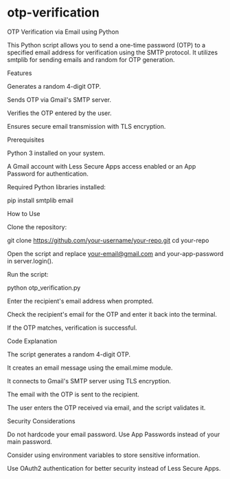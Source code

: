 # otp-verification
OTP Verification via Email using Python

This Python script allows you to send a one-time password (OTP) to a specified email address for verification using the SMTP protocol. It utilizes smtplib for sending emails and random for OTP generation.

Features

Generates a random 4-digit OTP.

Sends OTP via Gmail's SMTP server.

Verifies the OTP entered by the user.

Ensures secure email transmission with TLS encryption.

Prerequisites

Python 3 installed on your system.

A Gmail account with Less Secure Apps access enabled or an App Password for authentication.

Required Python libraries installed:

pip install smtplib email

How to Use

Clone the repository:

git clone https://github.com/your-username/your-repo.git
cd your-repo

Open the script and replace your-email@gmail.com and your-app-password in server.login().

Run the script:

python otp_verification.py

Enter the recipient's email address when prompted.

Check the recipient's email for the OTP and enter it back into the terminal.

If the OTP matches, verification is successful.

Code Explanation

The script generates a random 4-digit OTP.

It creates an email message using the email.mime module.

It connects to Gmail's SMTP server using TLS encryption.

The email with the OTP is sent to the recipient.

The user enters the OTP received via email, and the script validates it.

Security Considerations

Do not hardcode your email password. Use App Passwords instead of your main password.

Consider using environment variables to store sensitive information.

Use OAuth2 authentication for better security instead of Less Secure Apps.
